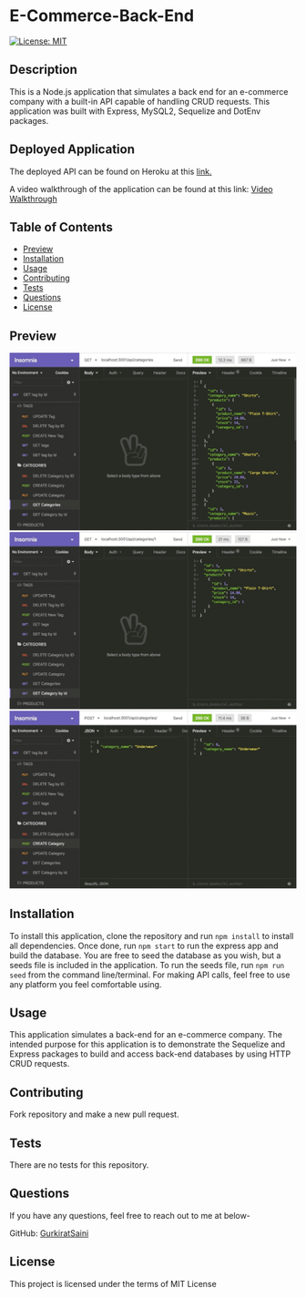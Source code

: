 # E-Commerce-Back-End
  [![License: MIT](https://img.shields.io/badge/License-MIT-yellow.svg)](https://opensource.org/licenses/MIT)

  ## Description
  This is a Node.js application that simulates a back end for an e-commerce company with a built-in API capable of handling CRUD requests. This application was built with Express, MySQL2, Sequelize and DotEnv packages.

  ## Deployed Application
  The deployed API can be found on Heroku at this [link.](https://mysterious-shelf-97572.herokuapp.com/api/categories)

  A video walkthrough of the application can be found at this link: [Video Walkthrough](https://drive.google.com/file/d/1oNqYBlt1Ph8h047YHNLN-iHUhT5Hxm4m/view?usp=sharing)

  ## Table of Contents
  - [Preview](#preview)
  - [Installation](#installation)
  - [Usage](#usage)
  - [Contributing](#contributing)
  - [Tests](#tests)
  - [Questions](#questions)
  - [License](#license)

  ## Preview
  ![In Insomnia Core, the user tests “GET tags,” “GET Categories,” and “GET All Products.”.](./Assets/13-orm-homework-demo-01.gif)
  ![In Insomnia Core, the user tests “GET tag by id,” “GET Category by ID,” and “GET One Product.”](./Assets/13-orm-homework-demo-02.gif)
  ![In Insomnia Core, the user tests “DELETE Category by ID,” “CREATE Category,” and “UPDATE Category.”](./Assets/13-orm-homework-demo-03.gif)

  ## Installation
  To install this application, clone the repository and run `npm install` to install all dependencies. Once done, run `npm start` to run the express app and build the database. You are free to seed the database as you wish, but a seeds file is included in the application. To run the seeds file, run `npm run seed` from the command line/terminal. For making API calls, feel free to use any platform you feel comfortable using.

  ## Usage
  This application simulates a back-end for an e-commerce company. The intended purpose for this application is to demonstrate the Sequelize and Express packages to build and access back-end databases by using HTTP CRUD requests.

  ## Contributing
  Fork repository and make a new pull request.

  ## Tests
  There are no tests for this repository.

  ## Questions
  If you have any questions, feel free to reach out to me at below- 

  GitHub: [GurkiratSaini](https://github.com/GurkiratSaini)

  ## License
  This project is licensed under the terms of MIT License
  
